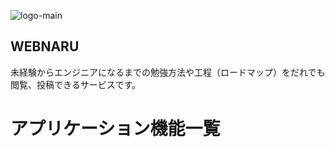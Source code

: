 ![logo-main](https://user-images.githubusercontent.com/72528778/99199750-b5241680-27e4-11eb-9fc1-85a942e76f1e.png)
## WEBNARU
未経験からエンジニアになるまでの勉強方法や工程（ロードマップ）をだれでも閲覧、投稿できるサービスです。

# アプリケーション機能一覧
